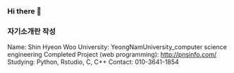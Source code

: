 ### Hi there 👋

### 자기소개란 작성

Name: Shin Hyeon Woo
University: YeongNamUniversity_computer science engineering
Completed Project (web programming): http://pnsinfo.com/
Studying: Python, Rstudio, C, C++
Contact: 010-3641-1854



<!--
**LENA2610/LENA2610** is a ✨ _special_ ✨ repository because its `README.md` (this file) appears on your GitHub profile.

Here are some ideas to get you started:

- 🔭 I’m currently working on ...
- 🌱 I’m currently learning ...
- 👯 I’m looking to collaborate on ...
- 🤔 I’m looking for help with ...
- 💬 Ask me about ...
- 📫 How to reach me: ...
- 😄 Pronouns: ...
- ⚡ Fun fact: ...
-->
